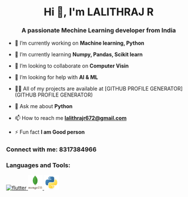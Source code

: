 <h1 align="center">Hi 👋, I'm LALITHRAJ R</h1>
<h3 align="center">A passionate Mechine Learning developer from India</h3>

- 🔭 I’m currently working on **Machine learning, Python**

- 🌱 I’m currently learning **Numpy, Pandas, Scikit learn**

- 👯 I’m looking to collaborate on **Computer Visin**

- 🤝 I’m looking for help with **AI & ML**

- 👨‍💻 All of my projects are available at [GITHUB PROFILE GENERATOR](GITHUB PROFILE GENERATOR)

- 💬 Ask me about **Python**

- 📫 How to reach me **lalithrajr672@gmail.com**

- ⚡ Fun fact **I am Good person**

<h3 align="left">Connect with me: 8317384966</h3>
<p align="left">
</p>

<h3 align="left">Languages and Tools:</h3>
<p align="left"> </a> <a href="https://flutter.dev" target="_blank" rel="noreferrer"> <img src="https://www.vectorlogo.zone/logos/flutterio/flutterio-icon.svg" alt="flutter" width="40" height="40"/> </a> <a href="https://www.mongodb.com/" target="_blank" rel="noreferrer"> <img src="https://raw.githubusercontent.com/devicons/devicon/master/icons/mongodb/mongodb-original-wordmark.svg" alt="mongodb" width="40" height="40"/><a href="https://www.python.org" target="_blank" rel="noreferrer"> <img src="https://raw.githubusercontent.com/devicons/devicon/master/icons/python/python-original.svg" alt="python" width="40" height="40"/> </a></p>
